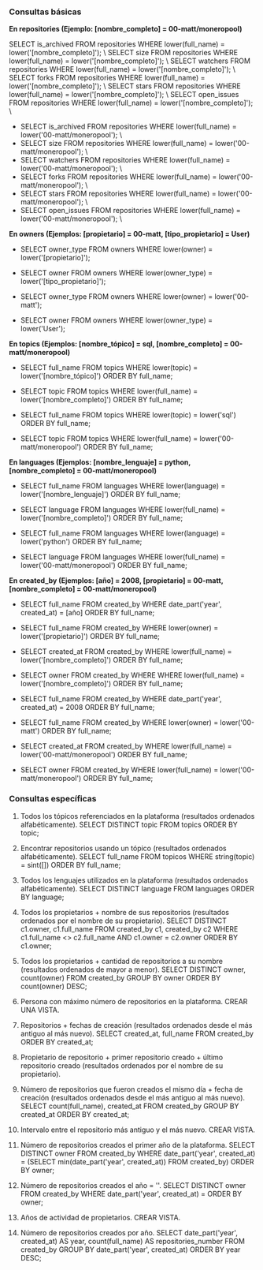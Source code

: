 ### Consultas básicas

**En repositories (Ejemplo: [nombre_completo] = 00-matt/moneropool)**

SELECT is_archived FROM repositories WHERE lower(full_name) = lower('[nombre_completo]'); \\
SELECT size FROM repositories WHERE lower(full_name) = lower('[nombre_completo]'); \\
SELECT watchers FROM repositories WHERE lower(full_name) = lower('[nombre_completo]'); \\
SELECT forks FROM repositories WHERE lower(full_name) = lower('[nombre_completo]'); \\
SELECT stars FROM repositories WHERE lower(full_name) = lower('[nombre_completo]'); \\
SELECT open_issues FROM repositories WHERE lower(full_name) = lower('[nombre_completo]'); \\

- SELECT is_archived FROM repositories WHERE lower(full_name) = lower('00-matt/moneropool'); \\
- SELECT size FROM repositories WHERE lower(full_name) = lower('00-matt/moneropool'); \\
- SELECT watchers FROM repositories WHERE lower(full_name) = lower('00-matt/moneropool'); \\
- SELECT forks FROM repositories WHERE lower(full_name) = lower('00-matt/moneropool'); \\
- SELECT stars FROM repositories WHERE lower(full_name) = lower('00-matt/moneropool'); \\
- SELECT open_issues FROM repositories WHERE lower(full_name) = lower('00-matt/moneropool'); \\

**En owners (Ejemplos: [propietario] = 00-matt, [tipo_propietario] = User)**

- SELECT owner_type FROM owners WHERE lower(owner) = lower('[propietario]');
- SELECT owner FROM owners WHERE lower(owner_type) = lower('[tipo_propietario]');

- SELECT owner_type FROM owners WHERE lower(owner) = lower('00-matt');
- SELECT owner FROM owners WHERE lower(owner_type) = lower('User');

**En topics (Ejemplos: [nombre_tópico] = sql, [nombre_completo] = 00-matt/moneropool)**

- SELECT full_name FROM topics WHERE lower(topic) = lower('[nombre_tópico]') ORDER BY full_name;
- SELECT topic FROM topics WHERE lower(full_name) = lower('[nombre_completo]') ORDER BY full_name;

- SELECT full_name FROM topics WHERE lower(topic) = lower('sql') ORDER BY full_name;
- SELECT topic FROM topics WHERE lower(full_name) = lower('00-matt/moneropool') ORDER BY full_name;

**En languages (Ejemplos: [nombre_lenguaje] = python, [nombre_completo] = 00-matt/moneropool)**

- SELECT full_name FROM languages WHERE lower(language) = lower('[nombre_lenguaje]') ORDER BY full_name;
- SELECT language FROM languages WHERE lower(full_name) = lower('[nombre_completo]') ORDER BY full_name;

- SELECT full_name FROM languages WHERE lower(language) = lower('python') ORDER BY full_name;
- SELECT language FROM languages WHERE lower(full_name) = lower('00-matt/moneropool') ORDER BY full_name;

**En created_by (Ejemplos: [año] = 2008, [propietario] = 00-matt, [nombre_completo] = 00-matt/moneropool)**

- SELECT full_name FROM created_by WHERE date_part('year', created_at) = [año] ORDER BY full_name;
- SELECT full_name FROM created_by WHERE lower(owner) = lower('[propietario]') ORDER BY full_name;
- SELECT created_at FROM created_by WHERE lower(full_name) = lower('[nombre_completo]') ORDER BY full_name;
- SELECT owner FROM created_by WHERE WHERE lower(full_name) = lower('[nombre_completo]') ORDER BY full_name;

- SELECT full_name FROM created_by WHERE date_part('year', created_at) = 2008 ORDER BY full_name;
- SELECT full_name FROM created_by WHERE lower(owner) = lower('00-matt') ORDER BY full_name;
- SELECT created_at FROM created_by WHERE lower(full_name) = lower('00-matt/moneropool') ORDER BY full_name;
- SELECT owner FROM created_by WHERE lower(full_name) = lower('00-matt/moneropool') ORDER BY full_name;

### Consultas específicas

1) Todos los tópicos referenciados en la plataforma (resultados ordenados alfabéticamente).
SELECT DISTINCT topic FROM topics ORDER BY topic;

2) Encontrar repositorios usando un tópico (resultados ordenados alfabéticamente).
SELECT full_name FROM topicos WHERE string(topic) = sint([]) ORDER BY full_name;

2) Todos los lenguajes utilizados en la plataforma (resultados ordenados alfabéticamente).
SELECT DISTINCT language FROM languages ORDER BY language;

3) Todos los propietarios + nombre de sus repositorios (resultados ordenados por el nombre de su propietario).
SELECT DISTINCT c1.owner, c1.full_name FROM created_by c1, created_by c2 WHERE c1.full_name <> c2.full_name AND c1.owner = c2.owner ORDER BY c1.owner;

4) Todos los propietarios + cantidad de repositorios a su nombre (resultados ordenados de mayor a menor).
SELECT DISTINCT owner, count(owner) FROM created_by GROUP BY owner ORDER BY count(owner) DESC;

5) Persona con máximo número de repositorios en la plataforma. CREAR UNA VISTA.

6) Repositorios + fechas de creación (resultados ordenados desde el más antiguo al más nuevo).
SELECT created_at, full_name FROM created_by ORDER BY created_at;

7) Propietario de repositorio + primer repositorio creado + último repositorio creado (resultados ordenados por el nombre de su propietario).

8) Número de repositorios que fueron creados el mismo día + fecha de creación (resultados ordenados desde el más antiguo al más nuevo).
SELECT count(full_name), created_at FROM created_by GROUP BY created_at ORDER BY created_at;

9) Intervalo entre el repositorio más antiguo y el más nuevo. CREAR VISTA.

10) Número de repositorios creados el primer año de la plataforma.
SELECT DISTINCT owner FROM created_by WHERE date_part('year', created_at) = (SELECT min(date_part('year', created_at)) FROM created_by) ORDER BY owner;

11) Número de repositorios creados el año = ''.
SELECT DISTINCT owner FROM created_by WHERE date_part('year', created_at) = ORDER BY owner;

12) Años de actividad de propietarios. CREAR VISTA.

13) Número de repositorios creados por año.
SELECT date_part('year', created_at) AS year, count(full_name) AS repositories_number FROM created_by GROUP BY date_part('year', created_at) ORDER BY year DESC;
